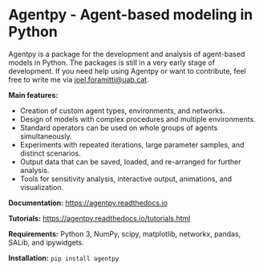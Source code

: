# Agentpy - Agent-based modeling in Python

Agentpy is a package for the development and analysis of agent-based models in Python. The packages is still in a very early stage of development. If you need help using Agentpy or want to contribute, feel free to write me via joel.foramitti@uab.cat.

**Main features:**

- Creation of custom agent types, environments, and networks.
- Design of models with complex procedures and multiple environments.
- Standard operators can be used on whole groups of agents simultaneously.
- Experiments with repeated iterations, large parameter samples, and distinct scenarios.
- Output data that can be saved, loaded, and re-arranged for further analysis.
- Tools for sensitivity analysis, interactive output, animations, and visualization.

**Documentation:** https://agentpy.readthedocs.io

**Tutorials:** https://agentpy.readthedocs.io/tutorials.html

**Requirements:** Python 3, NumPy, scipy, matplotlib, networkx, pandas, SALib, and ipywidgets.

**Installation:** `pip install agentpy`
